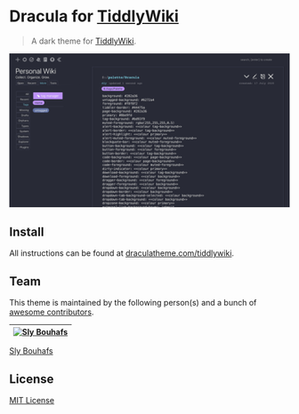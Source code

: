 # Dracula for [TiddlyWiki](https://tiddlywiki.com/)

> A dark theme for [TiddlyWiki](https://tiddlywiki.com/).

![Screenshot](./screenshot.png)

## Install

All instructions can be found at [draculatheme.com/tiddlywiki](https://draculatheme.com/tiddlywiki).

## Team

This theme is maintained by the following person(s) and a bunch of [awesome contributors](https://github.com/dracula/tiddlywiki/graphs/contributors).

[![Sly Bouhafs](https://avatars2.githubusercontent.com/u/1410462?s=70&u=fe1625aee7efcd85a64ddabfe4e415151c6be55d&v=4)](https://github.com/slybouhafs) |
--- |
[Sly Bouhafs](https://github.com/slybouhafs)

## License

[MIT License](./LICENSE)
